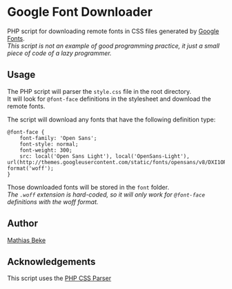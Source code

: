 Google Font Downloader
======================

PHP script for downloading remote fonts in CSS files generated by [Google Fonts](https://www.google.com/fonts).  
*This script is not an example of good programming practice, it just a small piece of code of a lazy programmer.*


Usage
-----

The PHP script will parser the `style.css` file in the root directory.  
It will look for `@font-face` definitions in the stylesheet and download the remote fonts.

The script will download any fonts that have the following definition type:

    @font-face {
        font-family: 'Open Sans';
        font-style: normal;
        font-weight: 300;
        src: local('Open Sans Light'), local('OpenSans-Light'), url(http://themes.googleusercontent.com/static/fonts/opensans/v8/DXI1ORHCpsQm3Vp6mXoaTaRDOzjiPcYnFooOUGCOsRk.woff) format('woff');
    }

Those downloaded fonts will be stored in the `font` folder.  
*The `.woff` extension is hard-coded, so it will only work for `@font-face` definitions with the woff format.*

Author
------

[Mathias Beke](http://denbeke.be)


Acknowledgements
----------------

This script uses the [PHP CSS Parser](https://github.com/sabberworm/PHP-CSS-Parser)